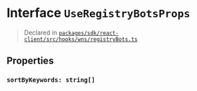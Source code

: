 # Interface `UseRegistryBotsProps`
> Declared in [`packages/sdk/react-client/src/hooks/wns/registryBots.ts`]()


## Properties
### `sortByKeywords: string[]`